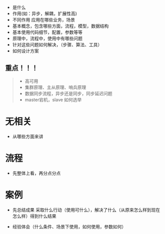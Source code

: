 - 是什么
- 作用(如：异步，解耦，扩展性高)
- 不同作用 应用在哪些业务，场景
- 基本概念，包含哪些方面，流程，模型，数据结构
- 基本使用代码细节，配置，参数等等
- 原理中，流程中，使用中有哪些问题
- 针对这些问题如何解决，（步骤、算法、工具）
- 如何设计方案

## 重点！！！
> - 高可用
> - 集群原理、主从原理、哨兵原理
> - 数据同步流程，异步还是同步，同步延迟问题
> - master宕机，slave 如何选举



# 无相关
- 从哪些方面来讲
# 流程
- 先整体上看，再分点分点
# 案例
- 先总结成果 采取什么行动（使用可什么），解决了什么（从原来怎么样到现在怎么样）得到什么结果

- 经验体会（什么条件、场景下使用，如何使用，参数如何）
